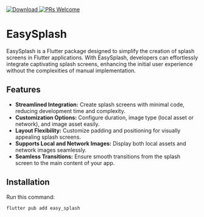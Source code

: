 [![Download](https://img.shields.io/badge/Download-v0.0.3-FF0000) ](https://pub.dartlang.org/packages/easy_splash)
[ ![PRs Welcome](https://img.shields.io/badge/PRs-Welcome-brightgreen.svg)](https://github.com/vigneshravi7117/easy_splash/pulls)

# EasySplash

EasySplash is a Flutter package designed to simplify the creation of splash screens in Flutter applications. With EasySplash, developers can effortlessly integrate captivating splash screens, enhancing the initial user experience without the complexities of manual implementation.

## Features

- **Streamlined Integration:** Create splash screens with minimal code, reducing development time and complexity.
- **Customization Options:** Configure duration, image type (local asset or network), and image asset easily.
- **Layout Flexibility:** Customize padding and positioning for visually appealing splash screens.
- **Supports Local and Network Images:** Display both local assets and network images seamlessly.
- **Seamless Transitions:** Ensure smooth transitions from the splash screen to the main content of your app.

## Installation

Run this command:

```bash
flutter pub add easy_splash
```